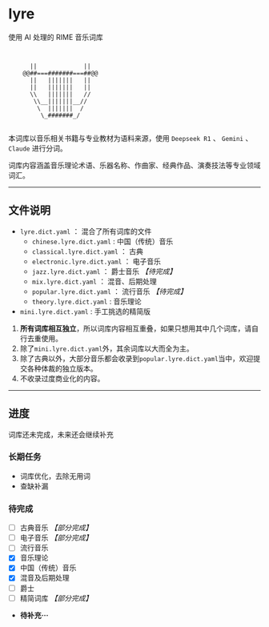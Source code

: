 # lyre

使用 AI 处理的 RIME 音乐词库

```text


      ||             ||
    @@##===#######===##@@
      ||   |||||||   ||
      ||   |||||||   ||
      \\   |||||||   //
       \\__|||||||__//
        \  |||||||  /
         \_#######_/


```

本词库以音乐相关书籍与专业教材为语料来源，使用 `Deepseek R1` 、 `Gemini` 、`Claude` 进行分词。

词库内容涵盖音乐理论术语、乐器名称、作曲家、经典作品、演奏技法等专业领域词汇。

----------

## 文件说明

- `lyre.dict.yaml` ： 混合了所有词库的文件
  - `chinese.lyre.dict.yaml` : 中国（传统）音乐
  - `classical.lyre.dict.yaml` ： 古典
  - `electronic.lyre.dict.yaml` ： 电子音乐
  - `jazz.lyre.dict.yaml` ： 爵士音乐 _【待完成】_
  - `mix.lyre.dict.yaml` ： 混音、后期处理
  - `popular.lyre.dict.yaml` ： 流行音乐 _【待完成】_
  - `theory.lyre.dict.yaml` : 音乐理论
- `mini.lyre.dict.yaml` : 手工挑选的精简版

1. **所有词库相互独立**，所以词库内容相互重叠，如果只想用其中几个词库，请自行去重使用。
2. 除了`mini.lyre.dict.yaml`外，其余词库以大而全为主。
3. 除了古典以外，大部分音乐都会收录到`popular.lyre.dict.yaml`当中，欢迎提交各种体裁的独立版本。
4. 不收录过度商业化的内容。

----------

## 进度

词库还未完成，未来还会继续补充

### 长期任务

- 词库优化，去除无用词
- 查缺补漏

### 待完成

- [ ] 古典音乐 _【部分完成】_
- [ ] 电子音乐 _【部分完成】_
- [ ] 流行音乐
- [x] 音乐理论
- [x] 中国（传统）音乐
- [x] 混音及后期处理
- [ ] 爵士
- [ ] 精简词库 _【部分完成】_
- **待补充···**
